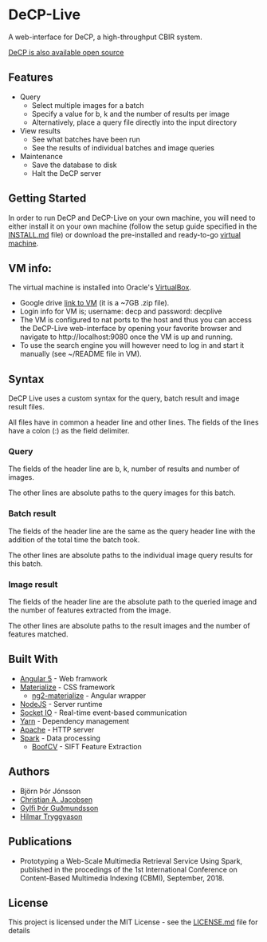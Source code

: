 # DeCP-Live

A web-interface for DeCP, a high-throughput CBIR system.

[DeCP is also available open source](https://github.com/elgerpus/DeCP)

## Features

* Query
    * Select multiple images for a batch
    * Specify a value for b, k and the number of results per image
    * Alternatively, place a query file directly into the input directory
* View results
    * See what batches have been run
    * See the results of individual batches and image queries
* Maintenance
    * Save the database to disk
    * Halt the DeCP server

## Getting Started

In order to run DeCP and DeCP-Live on your own machine, you will need to either install it on your own machine (follow the setup guide specified in the [INSTALL.md](INSTALL.md) file) or download the pre-installed and ready-to-go [virtual machine](https://drive.google.com/file/d/1Lqx7kxWMlpRCY1b9slrH0mt_pVT9-p4f/view?usp=sharing).

## VM info: 

The virtual machine is installed into Oracle's [VirtualBox](https://www.virtualbox.org/).
 * Google drive [link to VM](https://drive.google.com/file/d/1Lqx7kxWMlpRCY1b9slrH0mt_pVT9-p4f/view?usp=sharing) (it is a ~7GB .zip file).
 * Login info for VM is; username: decp and password: decplive
 * The VM is configured to nat ports to the host and thus you can access the DeCP-Live web-interface by opening your favorite browser and navigate to http://localhost:9080 once the VM is up and running. 
 * To use the search engine you will however need to log in and start it manually (see ~/README file in VM).

## Syntax

DeCP Live uses a custom syntax for the query, batch result and image result files.

All files have in common a header line and other lines. The fields of the lines have a colon (:) as the field delimiter. 

### Query

The fields of the header line are b, k, number of results and number of images.

The other lines are absolute paths to the query images for this batch.

### Batch result

The fields of the header line are the same as the query header line with the addition of the total time the batch took.

The other lines are absolute paths to the individual image query results for this batch.

### Image result

The fields of the header line are the absolute path to the queried image and the number of features extracted from the image.

The other lines are absolute paths to the result images and the number of features matched.

## Built With

* [Angular 5](https://angular.io/) - Web framwork
* [Materialize](http://materializecss.com/) - CSS framework
    * [ng2-materialize](https://github.com/sherweb/ng2-materialize) - Angular wrapper
* [NodeJS](https://nodejs.org/) - Server runtime
* [Socket IO](https://socket.io/) - Real-time event-based communication
* [Yarn](https://yarnpkg.com/) - Dependency management
* [Apache](https://httpd.apache.org/) - HTTP server
* [Spark](https://spark.apache.org/) - Data processing
   * [BoofCV](https://boofcv.org/) - SIFT Feature Extraction

## Authors

* Björn Þór Jónsson
* [Christian A. Jacobsen](https://github.com/ChristianJacobsen/)
* [Gylfi Þór Guðmundsson](https://github.com/elgerpus)
* [Hilmar Tryggvason](https://github.com/Indexu/)

## Publications 

* Prototyping a Web-Scale Multimedia Retrieval Service Using Spark, published in the procedings of the 1st International Conference on Content-Based Multimedia Indexing (CBMI), September, 2018. 

## License

This project is licensed under the MIT License - see the [LICENSE.md](LICENSE.md) file for details
